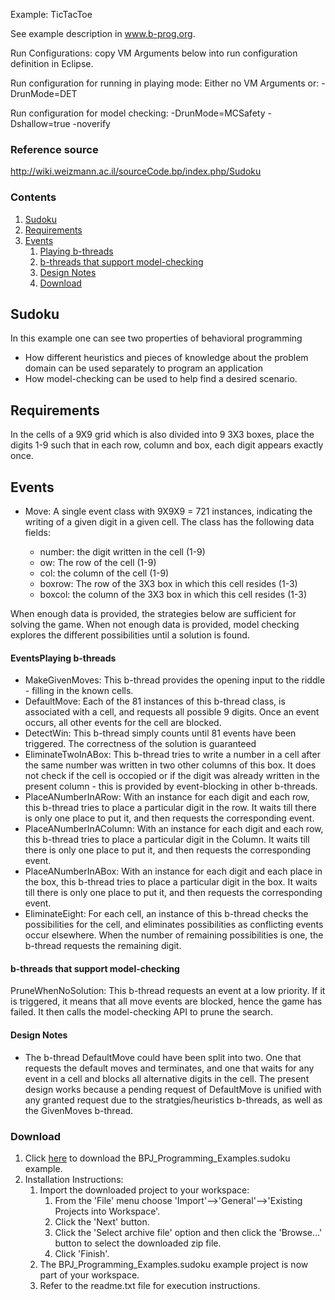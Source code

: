 
Example: TicTacToe

See example description in www.b-prog.org.

Run Configurations: copy VM Arguments below into run configuration definition in Eclipse.

Run configuration for running in playing mode:
Either no VM Arguments or:
-DrunMode=DET

Run configuration for model checking:
-DrunMode=MCSafety
-Dshallow=true
-noverify


### Reference source
http://wiki.weizmann.ac.il/sourceCode.bp/index.php/Sudoku

### Contents
1. <a href="#Sudoku">Sudoku</a> <br>
2. <a href="#Requirements">Requirements<a>
3. <a href="#Events">Events<a>
    1. <a href="#Playing">Playing b-threads<a>
    2. <a href="#b-threads">b-threads that support model-checking<a>
    3. <a href="#Design">Design Notes<a>
    3. <a href="#Download">Download<a>


## <a name="Sudoku">Sudoku</a>

In this example one can see two properties of behavioral programming
- How different heuristics and pieces of knowledge about the problem domain can be used separately to program an application
- How model-checking can be used to help find a desired scenario.

## <a name="Requirements">Requirements</a>
In the cells of a 9X9 grid which is also divided into 9 3X3 boxes, place the digits 1-9 such that in each row, column and box, each digit appears exactly once.

## <a name="Events">Events</a>
- Move: A single event class with 9X9X9 = 721 instances, indicating the writing of a given digit in a given cell. The class has the following data fields:

    * number: the digit written in the cell (1-9)
    * ow: The row of the cell (1-9)
    * col: the column of the cell (1-9)
    * boxrow: The row of the 3X3 box in which this cell resides (1-3)
    * boxcol: the column of the 3X3 box in which this cell resides (1-3)

When enough data is provided, the strategies below are sufficient for solving the game. When not enough data is provided, model checking explores the different possibilities until a solution is found.

#### <a name="Events">Events</a>Playing b-threads
* MakeGivenMoves: This b-thread provides the opening input to the riddle - filling in the known cells.
* DefaultMove: Each of the 81 instances of this b-thread class, is associated with a cell, and requests all possible 9 digits. Once an event occurs, all other events for the cell are blocked.
* DetectWin: This b-thread simply counts until 81 events have been triggered. The correctness of the solution is guaranteed
* EliminateTwoInABox: This b-thread tries to write a number in a cell after the same number was written in two other columns of this box. It does not check if the cell is occopied or if the digit was already written in the present column - this is provided by event-blocking in other b-threads.
* PlaceANumberInARow: With an instance for each digit and each row, this b-thread tries to place a particular digit in the row. It waits till there is only one place to put it, and then requests the corresponding event.
* PlaceANumberInAColumn: With an instance for each digit and each row, this b-thread tries to place a particular digit in the Column. It waits till there is only one place to put it, and then requests the corresponding event.
* PlaceANumberInABox: With an instance for each digit and each place in the box, this b-thread tries to place a particular digit in the box. It waits till there is only one place to put it, and then requests the corresponding event.
* EliminateEight: For each cell, an instance of this b-thread checks the possibilities for the cell, and eliminates possibilities as conflicting events occur elsewhere. When the number of remaining possibilities is one, the b-thread requests the remaining digit.

#### <a name="b-threads">b-threads that support model-checking</a>
PruneWhenNoSolution: This b-thread requests an event at a low priority. If it is triggered, it means that all move events are blocked, hence the game has failed. It then calls the model-checking API to prune the search.


#### <a name="Design">Design Notes</a>
* The b-thread DefaultMove could have been split into two. One that requests the default moves and terminates, and one that waits for any event in a cell and blocks all alternative digits in the cell. The present design works because a pending request of DefaultMove is unified with any granted request due to the stratgies/heuristics b-threads, as well as the GivenMoves b-thread.

### <a name="Download">Download</a>
1. Click [here](http://wiki.weizmann.ac.il/sourceCode.bp/images/sourceCode.bp/Sudoku1.zip) to download the BPJ_Programming_Examples.sudoku example.
2. Installation Instructions:
    1. Import the downloaded project to your workspace:
        1. From the 'File' menu choose 'Import'-->'General'-->'Existing Projects into Workspace'.
        2. Click the 'Next' button.
        3. Click the 'Select archive file' option and then click the 'Browse...' button to select the downloaded zip file.
        4. Click 'Finish'.
    2. The BPJ_Programming_Examples.sudoku example project is now part of your workspace.
    3. Refer to the readme.txt file for execution instructions.
